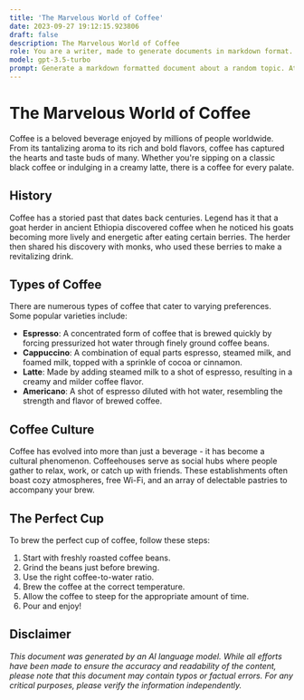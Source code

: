 ```yaml
---
title: 'The Marvelous World of Coffee'
date: 2023-09-27 19:12:15.923806
draft: false
description: The Marvelous World of Coffee
role: You are a writer, made to generate documents in markdown format. It is very important that all of the documents you generate are in valid markdown format.
model: gpt-3.5-turbo
prompt: Generate a markdown formatted document about a random topic. At the bottom, include a disclaimer explaining that the document was generated by you. The first line of the document should be the title. Make sure that the entire document is in proper markdown format, using a mix of various tags to make the document visually appealing.
---
```


# The Marvelous World of Coffee

Coffee is a beloved beverage enjoyed by millions of people worldwide. From its tantalizing aroma to its rich and bold flavors, coffee has captured the hearts and taste buds of many. Whether you're sipping on a classic black coffee or indulging in a creamy latte, there is a coffee for every palate.

## History

Coffee has a storied past that dates back centuries. Legend has it that a goat herder in ancient Ethiopia discovered coffee when he noticed his goats becoming more lively and energetic after eating certain berries. The herder then shared his discovery with monks, who used these berries to make a revitalizing drink.

## Types of Coffee

There are numerous types of coffee that cater to varying preferences. Some popular varieties include:

- **Espresso**: A concentrated form of coffee that is brewed quickly by forcing pressurized hot water through finely ground coffee beans.
- **Cappuccino**: A combination of equal parts espresso, steamed milk, and foamed milk, topped with a sprinkle of cocoa or cinnamon.
- **Latte**: Made by adding steamed milk to a shot of espresso, resulting in a creamy and milder coffee flavor.
- **Americano**: A shot of espresso diluted with hot water, resembling the strength and flavor of brewed coffee.

## Coffee Culture

Coffee has evolved into more than just a beverage - it has become a cultural phenomenon. Coffeehouses serve as social hubs where people gather to relax, work, or catch up with friends. These establishments often boast cozy atmospheres, free Wi-Fi, and an array of delectable pastries to accompany your brew.

## The Perfect Cup

To brew the perfect cup of coffee, follow these steps:

1. Start with freshly roasted coffee beans.
2. Grind the beans just before brewing.
3. Use the right coffee-to-water ratio.
4. Brew the coffee at the correct temperature.
5. Allow the coffee to steep for the appropriate amount of time.
6. Pour and enjoy!

## Disclaimer

*This document was generated by an AI language model. While all efforts have been made to ensure the accuracy and readability of the content, please note that this document may contain typos or factual errors. For any critical purposes, please verify the information independently.*